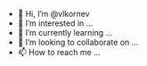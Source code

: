 - 👋 Hi, I’m @vlkornev
- 👀 I’m interested in ...
- 🌱 I’m currently learning ...
- 💞️ I’m looking to collaborate on ...
- 📫 How to reach me ...

<!---
vlkornev/vlkornev is a ✨ special ✨ repository because its `README.md` (this file) appears on your GitHub profile.
You can click the Preview link to take a look at your changes.
--->
